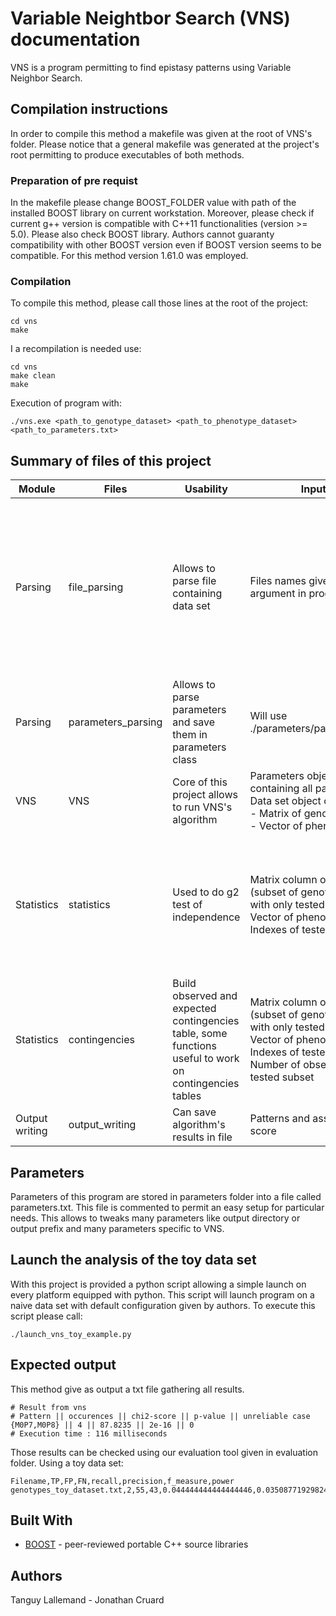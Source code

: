 # Variable Neightbor Search (VNS) documentation

VNS is a program permitting to find epistasy patterns using Variable Neighbor Search.

## Compilation instructions
In order to compile this method a makefile was given at the root of VNS's folder. Please notice that a general makefile was generated at the project's root permitting to produce executables of both methods.
### Preparation of pre requist
In the makefile please change BOOST_FOLDER value with path of the installed BOOST library on current workstation.
Moreover, please check if current g++ version is compatible with C++11 functionalities (version >= 5.0). Please also check BOOST library. Authors cannot guaranty compatibility with other BOOST version even if BOOST version seems to be compatible. For this method version 1.61.0 was employed.
### Compilation
To compile this method, please call those lines at the root of the project:

    cd vns
    make

I a recompilation is needed use:

    cd vns
    make clean
    make

Execution of program with:

    ./vns.exe <path_to_genotype_dataset> <path_to_phenotype_dataset> <path_to_parameters.txt>

## Summary of files of this project
| Module         | Files              | Usability                                                                                                  | Inputs                                                                                                                                                         | Outputs                                                                                       |
|----------------|--------------------|------------------------------------------------------------------------------------------------------------|----------------------------------------------------------------------------------------------------------------------------------------------------------------|-----------------------------------------------------------------------------------------------|
| Parsing        | file_parsing       | Allows to parse file containing data set                                                                   | Files names given as argument in program's call                                                                                                                |  One boost matrix containing all genotype data <br> One boost vector containing all phenotype data <br> boost vector with SNPs IDs |
| Parsing        | parameters_parsing | Allows to parse parameters and save them in parameters class                                               | Will use ./parameters/parameters.txt                                                                                                                           | Class object with all parameters as class variables                                           |
| VNS       | VNS           | Core of this project allows to run VNS's algorithm                                                    | Parameters object containing all parameters <br> Data set object containing: <br>  - Matrix of genotype data <br>   - Vector of phenotype data               | Final results                                                                          |
| Statistics     | statistics         | Used to do g2 test of independence                                                            | Matrix column of genotype (subset of genotype matrix with only tested SNPs)<br> Vector of phenotype Indexes of tested SNPs                                         |  g2 score and associated p-value Number of cell considered as non reliable because n<5         |
| Statistics     | contingencies      |  Build observed and expected contingencies table,   some functions useful to work on contingencies tables | Matrix column of genotype (subset of genotype matrix with only tested SNPs) <br> Vector of phenotype <br>  Indexes of tested SNPs Number of observation in tested subset |  One observed contingency table <br> One expected contingency table                                |
| Output writing | output_writing     | Can save algorithm's results in file                                                                       | Patterns and associated score                                                                                                                            | Final result file                                                                             |
## Parameters
Parameters of this program are stored in parameters folder into a file called parameters.txt. This file is commented to permit an easy setup for particular needs. This allows to tweaks many parameters like output directory or output prefix and many parameters specific to VNS.
## Launch the analysis of the toy data set
With this project is provided a python script allowing a simple launch on every platform equipped with python. This script will launch program on a naive data set with default configuration given by authors.
To execute this script please call:

    ./launch_vns_toy_example.py

## Expected output
This method give as output a txt file gathering all results.

    # Result from vns
    # Pattern || occurences || chi2-score || p-value || unreliable case
    {M0P7,M0P8} || 4 || 87.8235 || 2e-16 || 0
    # Execution time : 116 milliseconds


Those results can be checked using our evaluation tool given in evaluation folder.
Using a toy data set:

    Filename,TP,FP,FN,recall,precision,f_measure,power
    genotypes_toy_dataset.txt,2,55,43,0.044444444444444446,0.03508771929824561,0.9617547806524185,0.02

## Built With
-   [BOOST](https://www.boost.org/) - peer-reviewed portable C++ source libraries

## Authors
Tanguy Lallemand -
Jonathan Cruard
